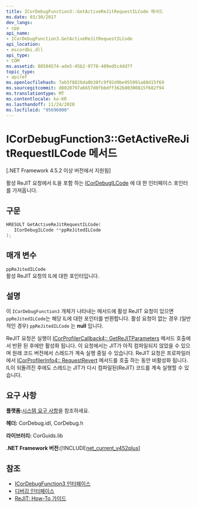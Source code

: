 ```yaml
---
title: ICorDebugFunction3::GetActiveReJitRequestILCode 메서드
ms.date: 03/30/2017
dev_langs:
- cpp
api_name:
- ICorDebugFunction3.GetActiveReJitRequestILCode
api_location:
- mscordbi.dll
api_type:
- COM
ms.assetid: 88584574-ade5-45b2-9778-489ed5c4dd7f
topic_type:
- apiref
ms.openlocfilehash: 7ab5f8826da0b38fc9f92d9be955991a88d15f69
ms.sourcegitcommit: d8020797a6657d0fbbdff362b80300815f682f94
ms.translationtype: MT
ms.contentlocale: ko-KR
ms.lasthandoff: 11/24/2020
ms.locfileid: "95696000"
---
```

# <a name="icordebugfunction3getactiverejitrequestilcode-method"></a>ICorDebugFunction3::GetActiveReJitRequestILCode 메서드

[.NET Framework 4.5.2 이상 버전에서 지원됨]  
  
 활성 ReJIT 요청에서 IL을 포함 하는 [ICorDebugILCode](icordebugilcode-interface.md) 에 대 한 인터페이스 포인터를 가져옵니다.  
  
## <a name="syntax"></a>구문  
  
```cpp
HRESULT GetActiveReJitRequestILCode(  
   ICorDebugILCode **ppReJitedILCode  
);  
```  
  
## <a name="parameters"></a>매개 변수  

 `ppReJitedILCode`  
 활성 ReJIT 요청의 IL에 대한 포인터입니다.  
  
## <a name="remarks"></a>설명  

 이 `ICorDebugFunction3` 개체가 나타내는 메서드에 활성 ReJIT 요청이 있으면 `ppReJitedILCode`는 해당 IL에 대한 포인터를 반환합니다. 활성 요청이 없는 경우 (일반적인 경우) `ppReJitedILCode` 는 **null** 입니다.  
  
 ReJIT 요청은 실행이 [ICorProfilerCallback4:: GetReJITParameters](../profiling/icorprofilercallback4-getrejitparameters-method.md) 메서드 호출에서 반환 된 후에만 활성화 됩니다. 이 요청에서는 JIT가 아직 컴파일되지 않았을 수 있으며 원래 코드 버전에서 스레드가 계속 실행 중일 수 있습니다. ReJIT 요청은 프로파일러에서 [ICorProfilerInfo4:: RequestRevert](../profiling/icorprofilerinfo4-requestrevert-method.md) 메서드를 호출 하는 동안 비활성화 됩니다. IL이 되돌려진 후에도 스레드는 JIT가 다시 컴파일된(ReJIT) 코드를 계속 실행할 수 있습니다.  
  
## <a name="requirements"></a>요구 사항  

 **플랫폼:**[시스템 요구 사항](../../get-started/system-requirements.md)을 참조하세요.  
  
 **헤더:** CorDebug.idl, CorDebug.h  
  
 **라이브러리:** CorGuids.lib  
  
 **.NET Framework 버전:**[!INCLUDE[net_current_v452plus](../../../../includes/net-current-v452plus-md.md)]  
  
## <a name="see-also"></a>참조

- [ICorDebugFunction3 인터페이스](icordebugfunction3-interface.md)
- [디버깅 인터페이스](debugging-interfaces.md)
- [ReJIT: How-To 가이드](/archive/blogs/davbr/rejit-a-how-to-guide)
